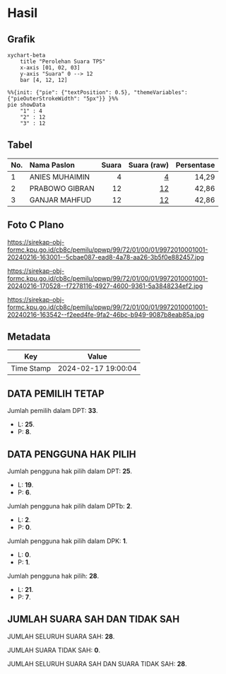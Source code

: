 # Hasil

## Grafik

```mermaid
xychart-beta
    title "Perolehan Suara TPS"
    x-axis [01, 02, 03]
    y-axis "Suara" 0 --> 12
    bar [4, 12, 12]
```

```mermaid
%%{init: {"pie": {"textPosition": 0.5}, "themeVariables": {"pieOuterStrokeWidth": "5px"}} }%%
pie showData
    "1" : 4
    "2" : 12
    "3" : 12
```

## Tabel

| No. | Nama Paslon    | Suara | Suara (raw) | Persentase |
|:--- |:-------------- | -----:| -----------:| ----------:|
| 1   | ANIES MUHAIMIN | 4     | [4][p-1]    | 14,29      |
| 2   | PRABOWO GIBRAN | 12    | [12][p-2]   | 42,86      |
| 3   | GANJAR MAHFUD  | 12    | [12][p-3]   | 42,86      |


[p-1]: https://github.com/gigit-pemilu/pemilu-2024-99-luar-negeri/blob/main/pilpres/hitung-suara/sub/99-luar-negeri/sub/72-maputo-mozambik/sub/01-maputo-mozambik/sub/0001-maputo-mozambik/sub/001-pos-001/sub/paslon-1.txt
[p-2]: https://github.com/gigit-pemilu/pemilu-2024-99-luar-negeri/blob/main/pilpres/hitung-suara/sub/99-luar-negeri/sub/72-maputo-mozambik/sub/01-maputo-mozambik/sub/0001-maputo-mozambik/sub/001-pos-001/sub/paslon-2.txt
[p-3]: https://github.com/gigit-pemilu/pemilu-2024-99-luar-negeri/blob/main/pilpres/hitung-suara/sub/99-luar-negeri/sub/72-maputo-mozambik/sub/01-maputo-mozambik/sub/0001-maputo-mozambik/sub/001-pos-001/sub/paslon-3.txt

## Foto C Plano

https://sirekap-obj-formc.kpu.go.id/cb8c/pemilu/ppwp/99/72/01/00/01/9972010001001-20240216-163001--5cbae087-ead8-4a78-aa26-3b5f0e882457.jpg

https://sirekap-obj-formc.kpu.go.id/cb8c/pemilu/ppwp/99/72/01/00/01/9972010001001-20240216-170528--f7278116-4927-4600-9361-5a3848234ef2.jpg

https://sirekap-obj-formc.kpu.go.id/cb8c/pemilu/ppwp/99/72/01/00/01/9972010001001-20240216-163542--f2eed4fe-9fa2-46bc-b949-9087b8eab85a.jpg


## Metadata

| Key        | Value               |
| ---------- | ------------------- |
| Time Stamp | 2024-02-17 19:00:04 |


## DATA PEMILIH TETAP

Jumlah pemilih dalam DPT: **33**.
 * L: **25**.
 * P: **8**.

## DATA PENGGUNA HAK PILIH

Jumlah pengguna hak pilih dalam DPT: **25**.
 * L: **19**.
 * P: **6**.

Jumlah pengguna hak pilih dalam DPTb: **2**.
 * L: **2**.
 * P: **0**.

Jumlah pengguna hak pilih dalam DPK: **1**.
 * L: **0**.
 * P: **1**.

Jumlah pengguna hak pilih: **28**.
 * L: **21**.
 * P: **7**.

## JUMLAH SUARA SAH DAN TIDAK SAH

JUMLAH SELURUH SUARA SAH: **28**.

JUMLAH SUARA TIDAK SAH: **0**.

JUMLAH SELURUH SUARA SAH DAN SUARA TIDAK SAH: **28**.



